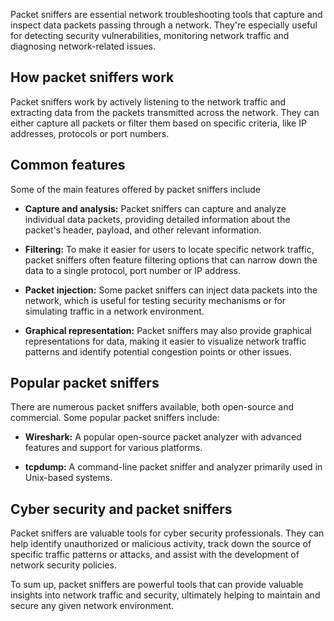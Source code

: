 Packet sniffers are essential network troubleshooting tools that capture and inspect data packets passing through a network. They're especially useful for detecting security vulnerabilities, monitoring network traffic and diagnosing network-related issues.

## How packet sniffers work

Packet sniffers work by actively listening to the network traffic and extracting data from the packets transmitted across the network. They can either capture all packets or filter them based on specific criteria, like IP addresses, protocols or port numbers.

## Common features

Some of the main features offered by packet sniffers include

- **Capture and analysis:** Packet sniffers can capture and analyze individual data packets, providing detailed information about the packet's header, payload, and other relevant information.

- **Filtering:** To make it easier for users to locate specific network traffic, packet sniffers often feature filtering options that can narrow down the data to a single protocol, port number or IP address.

- **Packet injection:** Some packet sniffers can inject data packets into the network, which is useful for testing security mechanisms or for simulating traffic in a network environment.

- **Graphical representation:** Packet sniffers may also provide graphical representations for data, making it easier to visualize network traffic patterns and identify potential congestion points or other issues.

## Popular packet sniffers

There are numerous packet sniffers available, both open-source and commercial. Some popular packet sniffers include:

- **Wireshark:** A popular open-source packet analyzer with advanced features and support for various platforms.

- **tcpdump:** A command-line packet sniffer and analyzer primarily used in Unix-based systems.

## Cyber security and packet sniffers

Packet sniffers are valuable tools for cyber security professionals. They can help identify unauthorized or malicious activity, track down the source of specific traffic patterns or attacks, and assist with the development of network security policies.

To sum up, packet sniffers are powerful tools that can provide valuable insights into network traffic and security, ultimately helping to maintain and secure any given network environment.